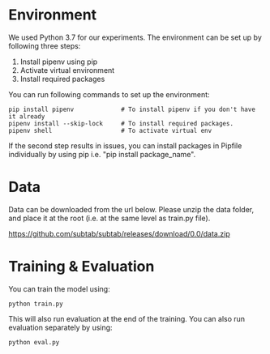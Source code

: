 # Environment
We used Python 3.7 for our experiments. The environment can be set up by following three steps:
1. Install pipenv using pip
2. Activate virtual environment
3. Install required packages 

You can run following commands to set up the environment:
```
pip install pipenv             # To install pipenv if you don't have it already
pipenv install --skip-lock     # To install required packages. 
pipenv shell                   # To activate virtual env
```

If the second step results in issues, you can install packages in Pipfile individually by using pip i.e. "pip install package_name". 

# Data

Data can be downloaded from the url below. Please unzip the data folder, and place it at the root (i.e. at the same level as train.py file).

https://github.com/subtab/subtab/releases/download/0.0/data.zip


# Training & Evaluation
You can train the model using:
```
python train.py 
```
This will also run evaluation at the end of the training. You can also run evaluation separately by using:
```
python eval.py 
```

